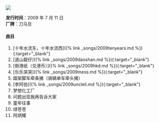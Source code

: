 <img src="{{site.cdn}}/assets/imgs/county2009.jpg">

**发行时间**：2009 年 7 月 11 日  
**厂牌**：刀马旦

#### 曲目

1. [十年水流东，十年水流西]({% link _songs/2009tenyears.md %}){:target="_blank"}
2. [道山靓仔]({% link _songs/2009daoshan.md %}){:target="_blank"}
3. [倒港纸（兑港币）]({% link _songs/2009hkd.md %}){:target="_blank"}
4. [乐乐哭哭]({% link _songs/2009mess.md %}){:target="_blank"}
5. 踏架脚车牵条猪（骑辆单车牵头猪）
6. [李阿伯]({% link _songs/2009uncleli.md %}){:target="_blank"}
7. 梦想化工厂
8. 问题出现我再告诉大家
9. 童年往事
10. 绿苍苍
11. 阿炳耀
